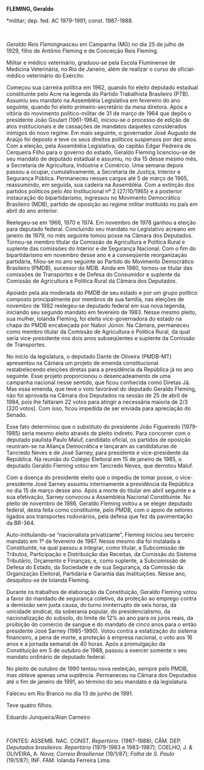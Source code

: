 **FLEMING, Geraldo**

\*militar; dep. fed. AC 1979-1991; const. 1987-1988.

 

*Geraldo Reis Fleming*nasceu em Campanha (MG) no dia 25 de julho de
1929, filho de Antônio Fleming e de Conceição Reis Fleming.

Militar e médico veterinário, graduou-se pela Escola Fluminense de
Medicina Veterinária, no Rio de Janeiro, além de realizar o curso de
oficial-médico veterinário do Exército.

Começou sua carreira política em 1962, quando foi eleito deputado
estadual constituinte pelo Acre na legenda do Partido Trabalhista
Brasileiro (PTB). Assumiu seu mandato na Assembléia Legislativa em
fevereiro do ano seguinte, quando foi eleito primeiro-secretário da mesa
diretora. Após a vitória do movimento político-militar de 31 de março de
1964 que depôs o presidente João Goulart (1961-1964), iniciou-se o
processo de edição de atos institucionais e de cassações de mandatos
daqueles considerados inimigos do novo regime. Em maio seguinte, o
governador José Augusto de Araújo foi deposto e teve os seus direitos
políticos suspensos por dez anos. Com a eleição, pela Assembléia
Legislativa, do capitão Edgar Pedreira de Cerqueira Filho para o governo
do estado, Geraldo Fleming licenciou-se de seu mandato de deputado
estadual e assumiu, no dia 15 desse mesmo mês, a Secretaria de
Agricultura, Indústria e Comércio. Uma semana depois passou a ocupar,
cumulativamente, a Secretaria de Justiça, Interior e Segurança Pública.
Permaneceu nesses cargos até 5 de março de 1965, reassumindo, em
seguida, sua cadeira na Assembléia. Com a extinção dos partidos
políticos pelo Ato Institucional nº 2 (27/10/1965) e a posterior
instauração do bipartidarismo, ingressou no Movimento Democrático
Brasileiro (MDB), partido de oposição ao regime militar instituído no
país em abril do ano anterior.

Reelegeu-se em 1966, 1970 e 1974. Em novembro de 1978 ganhou a eleição
para deputado federal. Concluindo seu mandato no Legislativo acreano em
janeiro de 1979, no mês seguinte tomou posse na Câmara dos Deputados.
Tornou-se membro titular da Comissão de Agricultura e Política Rural e
suplente das comissões do Interior e de Segurança Nacional. Com o fim do
bipartidarismo em novembro desse ano e a conseqüente reorganização
partidária, filiou-se no ano seguinte ao Partido do Movimento
Democrático Brasileiro (PMDB), sucessor do MDB. Ainda em 1980, tornou-se
titular das comissões de Transportes e de Defesa do Consumidor e
suplente da Comissão de Agricultura e Política Rural da Câmara dos
Deputados.

Apoiado pela ala moderada do PMDB de seu estado e por um grupo político
composto principalmente por membros de sua família, nas eleições de
novembro de 1982 reelegeu-se deputado federal em sua nova legenda,
iniciando seu segundo mandato em fevereiro de 1983. Nesse mesmo pleito,
sua mulher, Iolanda Fleming, foi eleita vice-governadora do estado na
chapa do PMDB encabeçada por Nabor Júnior. Na Câmara, permaneceu como
membro titular da Comissão de Agricultura e Política Rural, da qual
seria vice-presidente nos dois anos subseqüentes e suplente da Comissão
de Transportes.

No início da legislatura, o deputado Dante de Oliveira (PMDB-MT)
apresentou na Câmara um projeto de emenda constitucional restabelecendo
eleições diretas para a presidência da República já no ano seguinte.
Esse projeto proporcionou o desencadeamento de uma campanha nacional
nesse sentido, que ficou conhecida como Diretas Já. Mas essa emenda, que
teve o voto favorável do deputado Geraldo Fleming, não foi aprovada na
Câmara dos Deputados na sessão de 25 de abril de 1984, pois lhe faltaram
22 votos para atingir a necessária maioria de 2/3 (320 votos). Com isso,
ficou impedida de ser enviada para apreciação do Senado.

Esse fato determinou que o substituto do presidente João Figueiredo
(1979-1985) seria mesmo eleito através de pleito indireto. Para
concorrer com o deputado paulista Paulo Maluf, candidato oficial, os
partidos de oposição reuniram-se na Aliança Democrática e lançaram as
candidaturas de Tancredo Neves e de José Sarney, para presidente e
vice-presidente da República. Na reunião do Colégio Eleitoral em 15 de
janeiro de 1985, o deputado Geraldo Fleming votou em Tancredo Neves, que
derrotou Maluf.

Com a doença do presidente eleito que o impediu de tomar posse, o
vice-presidente José Sarney assumiu interinamente a presidência da
República no dia 15 de março desse ano. Após a morte do titular em abril
seguinte e a sua efetivação, Sarney convocou a Assembléia Nacional
Constituinte. No pleito de novembro de 1986, Geraldo Fleming voltou a se
eleger deputado federal, desta feita como constituinte, pelo PMDB, com o
apoio de setores ligados aos transportes rodoviários, pela defesa que
fez da pavimentação da BR-364.

Auto-intitulando-se “nacionalista privatizante”, Fleming iniciou seu
terceiro mandato em 1º de fevereiro de 1987. Nesse mesmo dia foi
instalada a Constituinte, na qual passou a integrar, como titular, a
Subcomissão de Tributos, Participação e Distribuição das Receitas, da
Comissão do Sistema Tributário, Orçamento e Finanças; e, como suplente,
a Subcomissão de Defesa do Estado, da Sociedade e de sua Segurança, da
Comissão da Organização Eleitoral, Partidária e Garantia das
Instituições. Nesse ano, desquitou-se de Iolanda Fleming.

Durante os trabalhos de elaboração da Constituição, Geraldo Fleming
votou a favor do mandado de segurança coletivo, da proteção ao emprego
contra a demissão sem justa causa, do turno ininterrupto de seis horas,
da unicidade sindical, da soberania popular, do presidencialismo, da
nacionalização do subsolo, do limite de 12% ao ano para os juros reais,
da proibição do comércio de sangue e do mandato de cinco anos para o
então presidente José Sarney (1985-1990). Votou contra a estatização do
sistema financeiro, a pena de morte, a proteção à empresa nacional, o
voto aos 16 anos e a jornada semanal de 40 horas. Após a promulgação da
Constituição em 5 de outubro de 1988, passou a exercer somente o seu
mandato ordinário de deputado federal.

No pleito de outubro de 1990 tentou nova reeleição, sempre pelo PMDB,
mas obteve apenas uma suplência. Permaneceu na Câmara dos Deputados até
o fim de janeiro de 1991, ao término do seu mandato e da legislatura.

Faleceu em Rio Branco no dia 13 de junho de 1991.

Teve quatro filhos.

Eduardo Junqueira/Alan Carneiro

 

FONTES: ASSEMB. NAC. CONST. *Repertório*. (1987-1988); CÂM. DEP.
*Deputados brasileiros. Repertório* (1979-1983 e 1983-1987); COELHO, J.
& OLIVEIRA, A. *Nova*; *Correio Brasiliense* (19/1/87); *Folha de S.
Paulo* (19/1/87); INF. FAM. Iolanda Ferreira Lima.

 

